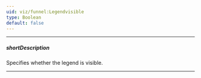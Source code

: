 ```yaml
---
uid: viz/funnel:Legendvisible
type: Boolean
default: false
---
```

---
##### shortDescription
Specifies whether the legend is visible.

---
